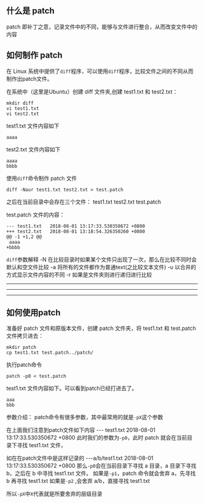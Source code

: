 

## 什么是 patch
patch 即补丁之意，记录文件中的不同，能够与文件进行整合，从而改变文件中的内容

## 如何制作 patch
在 Linux 系统中提供了`diff`程序，可以使用`diff`程序，比较文件之间的不同从而制作出patch文件。

在系统中（这里是Ubuntu）创建 diff 文件夹,创建 test1.txt 和 test2.txt：
```
mkdir diff
vi test1.txt
vi test2.txt
```
test1.txt 文件内容如下
```
aaaa
```
test2.txt 文件内容如下
```
aaaa
bbbb
```

使用`diff`命令制作 patch 文件
```
diff -Naur test1.txt test2.txt > test.patch
```
之后在当前目录中会存在三个文件：
test1.txt
test2.txt 
test.patch

test.patch 文件的内容：
```
--- test1.txt   2018-08-01 13:17:33.530350672 +0800
+++ test2.txt   2018-08-01 13:18:54.326350260 +0800
@@ -1 +1,2 @@ 
 aaaa
+bbbb
```
`diff`参数解释
-N 在比较目录时如果某个文件只出现了一次，那么在比较不同时会默认和空文件比较
-a  将所有的文件都作为普通text(之比较文本文件)
-u 以合并的方式显示文件内容的不同
-r 如果是文件夹则进行递归进行比较

---
---
---

## 如何使用patch
准备好 patch 文件和原版本文件，创建 patch 文件夹，将 test1.txt 和 test.patch 文件拷贝进去：
```
mkdir patch
cp test1.txt test.patch../patch/
```

执行patch命令
```
patch -p0 < test.patch
```
test1.txt 文件内容如下。可以看到patch已经打进去了。
```
aaa
bbb
```


参数介绍：
patch命令有很多参数，其中最常用的就是`-pX`这个参数

在上面我们注意到patch文件如下内容
--- test1.txt   2018-08-01 13:17:33.530350672 +0800
此时我们的参数为`-p0`，此时 patch 就会在当前目录下寻找 test1.txt 文件，

如在在patch文件中是这样记录的
---a/b/test1.txt   2018-08-01 13:17:33.530350672 +0800
那么`-p0`会在当前目录下寻找 a 目录，a 目录下寻找 b，之后在 b 中寻找 test1.txt 文件。
如果是`-p1`，patch 命令就会舍弃 a，先寻找 b 再寻找 test1.txt
如果是`-p2` ,会舍弃 a/b，直接寻找 test1.txt

所以`-pX`中`X`代表就是所要舍弃的层级目录